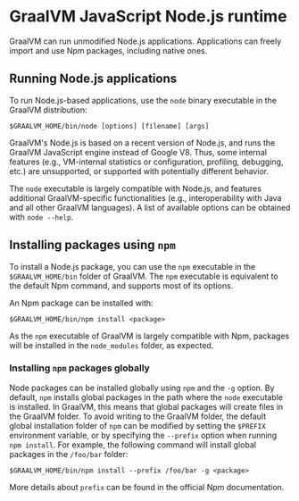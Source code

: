 # GraalVM JavaScript Node.js runtime

GraalVM can run unmodified Node.js applications.
Applications can freely import and use Npm packages, including native ones.

## Running Node.js applications

To run Node.js-based applications, use the `node` binary executable in the GraalVM distribution:
```
$GRAALVM_HOME/bin/node [options] [filename] [args]
```

GraalVM's Node.js is based on a recent version of Node.js, and runs the GraalVM JavaScript engine instead of Google V8. Thus, some internal features (e.g., VM-internal statistics or configuration, profiling, debugging, etc.) are unsupported, or supported with potentially different behavior.

The `node` executable is largely compatible with Node.js, and features additional GraalVM-specific functionalities (e.g., interoperability with Java and all other GraalVM languages).
A list of available options can be obtained with `node --help`.

## Installing packages using `npm`

To install a Node.js package, you can use the `npm` executable in the `$GRAALVM_HOME/bin` folder of GraalVM.
The `npm` executable is equivalent to the default Npm command, and supports most of its options. 

An Npm package can be installed with:
```
$GRAALVM_HOME/bin/npm install <package>
```
As the `npm` executable of GraalVM is largely compatible with Npm, packages will be installed in the `node_modules` folder, as expected.

### Installing `npm` packages globally

Node packages can be installed globally using `npm` and the `-g` option.
By default, `npm` installs global packages in the path where the `node` executable is installed.
In GraalVM, this means that global packages will create files in the GraalVM folder.
To avoid writing to the GraalVM folder, the default global installation folder of `npm` can be modified by setting the `$PREFIX` environment variable, or by specifying the `--prefix` option when running `npm install`.
For example, the following command will install global packages in the `/foo/bar` folder:
```
$GRAALVM_HOME/bin/npm install --prefix /foo/bar -g <package>
```
More details about `prefix` can be found in the official Npm documentation.